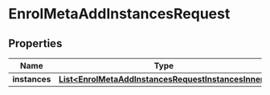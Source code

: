 

# EnrolMetaAddInstancesRequest


## Properties

| Name | Type | Description | Notes |
|------------ | ------------- | ------------- | -------------|
|**instances** | [**List&lt;EnrolMetaAddInstancesRequestInstancesInner&gt;**](EnrolMetaAddInstancesRequestInstancesInner.md) |  |  [optional] |



